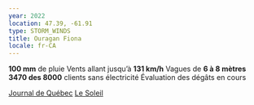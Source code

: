 ```yaml
---
year: 2022
location: 47.39, -61.91
type: STORM_WINDS
title: Ouragan Fiona
locale: fr-CA
---
```

**100 mm** de pluie
Vents allant jusqu’à **131 km/h**
Vagues de **6 à 8 mètres**
**3470 des 8000** clients sans électricité
Évaluation des dégâts en cours


[Journal de Québec](https://www.journaldequebec.com/2022/09/24/des-scenes-de-devastation-partout)
[Le Soleil](https://www.lesoleil.com/2022/09/24/ouragan-fiona-etat-durgence-maintenu-aux-iles-de-la-madeleine-c34233358cac10e69513f058c69c3f9e)